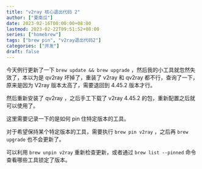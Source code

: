 ```yaml
---
title: "v2ray 核心退出代码 2"
author: ["夏南瓜"]
date: 2023-02-16T00:00:00+08:00
lastmod: 2023-02-22T09:51:52+08:00
series: ["homebrew"]
tags: ["brew pin", "v2ray退出代码2"]
categories: ["开发"]
draft: false
---
```


今天例行更新了一下 `brew update && brew upgrade` ，然后我的小工具就忽然失效了，本以为是 qv2ray 坏掉了，重装了 v2ray 和 qv2ray 都不行，查询了一下，原来是因为 V2ray 版本太高了，需要退回到 4.45.2 版本才行。

然后重新安装了 qv2ray ，之后手工下载了 v2ray 4.45.2 的包，重新配置之后就可以使用了。

这里需要记录一下的是如何 pin 住特定版本的工具。

对于希望保持某个特定版本的工具，需要执行 `brew pin v2ray` ，之后再 `brew upgrade` 也不会更新了。

可以利用 `brew unpin v2ray` 重新检查更新，或者通过 `brew list --pinned` 命令查看哪些工具锁定了版本。
